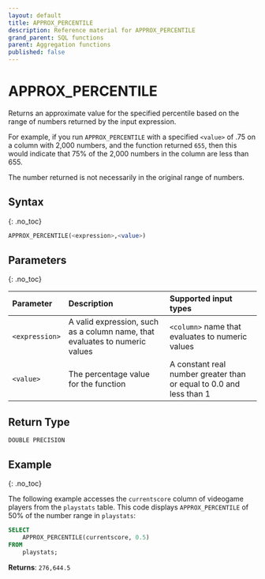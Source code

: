 ```yaml
---
layout: default
title: APPROX_PERCENTILE
description: Reference material for APPROX_PERCENTILE
grand_parent: SQL functions
parent: Aggregation functions
published: false
---
```


# APPROX\_PERCENTILE

Returns an approximate value for the specified percentile based on the range of numbers returned by the input expression.

For example, if you run `APPROX_PERCENTILE` with a specified `<value>` of .75 on a column with 2,000 numbers, and the function returned `655`, then this would indicate that 75% of the 2,000 numbers in the column are less than 655.

The number returned is not necessarily in the original range of numbers.

## Syntax
{: .no_toc}

```sql
APPROX_PERCENTILE(<expression>,<value>)
```

## Parameters 
{: .no_toc}

| Parameter   | Description                                   | Supported input types | 
| :----------- | :---------------------------------------------------- | :-----------| 
| `<expression>`    | A valid expression, such as a column name, that evaluates to numeric values | `<column>` name that evaluates to numeric values | 
| `<value>` | The percentage value for the function | A constant real number greater than or equal to 0.0 and less than 1 | 

## Return Type
`DOUBLE PRECISION`

## Example
{: .no_toc}

The following example accesses the `currentscore` column of videogame players from the `playstats` table. This code displays `APPROX_PERCENTILE` of 50% of the number range in `playstats`: &#x20;

```sql
SELECT
	APPROX_PERCENTILE(currentscore, 0.5) 
FROM
    playstats;
```

**Returns**: `276,644.5`


